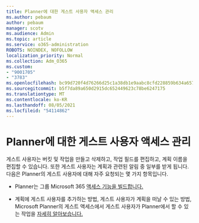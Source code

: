```yaml
---
title: Planner에 대한 게스트 사용자 액세스 관리
ms.author: pebaum
author: pebaum
manager: scotv
ms.audience: Admin
ms.topic: article
ms.service: o365-administration
ROBOTS: NOINDEX, NOFOLLOW
localization_priority: Normal
ms.collection: Adm_O365
ms.custom:
- "9001705"
- "3783"
ms.openlocfilehash: bc99d720f4d76266d25c1a38db1e9aabc8cfd228859b634a657230ac9cde2d89
ms.sourcegitcommit: b5f7da89a650d2915dc652449623c78be6247175
ms.translationtype: MT
ms.contentlocale: ko-KR
ms.lasthandoff: 08/05/2021
ms.locfileid: "54114862"
---
```

# <a name="manage-guest-user-access-to-planner"></a>Planner에 대한 게스트 사용자 액세스 관리

게스트 사용자는 버킷 및 작업을 만들고 삭제하고, 작업 필드를 편집하고, 계획 이름을 편집할 수 있습니다. 또한 게스트 사용자는 계획과 관련된 알림 중 일부를 받게 됩니다. 다음은 Planner의 게스트 사용자에 대해 자주 요청되는 몇 가지 항목입니다.

- Planner는 그룹 Microsoft 365 [액세스 기능을 빌드합니다.](https://support.office.com/article/Adding-guests-to-Office-365-Groups-bfc7a840-868f-4fd6-a390-f347bf51aff6) 

- 계획에 게스트 사용자를 추가하는 방법, 게스트 사용자가 계획을 떠날 수 있는 방법, Microsoft Planner의 게스트 액세스에서 게스트 사용자가 Planner에서 할 수 있는 작업을 [자세히 알아보습니다.](https://support.office.com/article/Guest-access-in-Microsoft-Planner-cc5d7f96-dced-4da4-ab62-08c72d9759c6)
